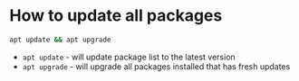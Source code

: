 # How to update all packages

```bash
apt update && apt upgrade
```

- `apt update` - will update package list to the latest version
- `apt upgrade` - will upgrade all packages installed that has fresh updates


